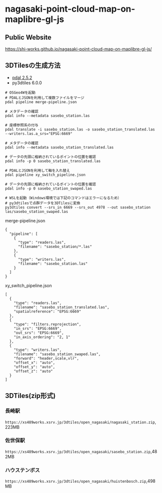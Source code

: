 # nagasaki-point-cloud-map-on-maplibre-gl-js
## Public Website
https://shi-works.github.io/nagasaki-point-cloud-map-on-maplibre-gl-js/

## 3DTilesの生成方法
- [pdal 2.5.2](https://pdal.io/en/2.5.2/)
- py3dtiles 6.0.0
```
# OSGeo4Wを起動
# PDALとJSONを利用して複数ファイルをマージ
pdal pipeline merge-pipeline.json

# メタデータの確認
pdal info --metadata sasebo_station.las

# 座標参照系の付与
pdal translate -i sasebo_station.las -o sasebo_station_translated.las --writers.las.a_srs="EPSG:6669"

# メタデータの確認
pdal info --metadata sasebo_station_translated.las

# データの先頭に格納されているポイントの位置を確認
pdal info -p 0 sasebo_station_translated.las

# PDALとJSONを利用して軸を入れ替え
pdal pipeline xy_switch_pipeline.json

# データの先頭に格納されているポイントの位置を確認
pdal info -p 0 sasebo_station_swaped.las

# WSLを起動（Windows環境では下記のコマンドはエラーになるため）
# py3dtilesで点群データを3DTilesに変換
py3dtiles convert --srs_in 6669 --srs_out 4978 --out sasebo_station las/sasebo_station_swaped.las
```
merge-pipeline.json
```
{
  "pipeline": [
    {
      "type": "readers.las",
      "filename": "sasebo_station/*.las"
    },
    {
      "type": "writers.las",
      "filename": "sasebo_station.las"
    }
  ]
}
```
xy_switch_pipeline.json
```
[
  {
    "type": "readers.las",
    "filename": "sasebo_station_translated.las",
    "spatialreference": "EPSG:6669"
  },
  {
    "type": "filters.reprojection",
    "in_srs": "EPSG:6669",
    "out_srs": "EPSG:6669",
    "in_axis_ordering": "2, 1"
  },
  {
    "type": "writers.las",
    "filename": "sasebo_station_swaped.las",
    "forward": "header,scale,vlr",
    "offset_x": "auto",
    "offset_y": "auto",
    "offset_z": "auto"
  }
]
```
## 3DTiles(zip形式)
### 長崎駅
`https://xs489works.xsrv.jp/3dtiles/open_nagasaki/nagasaki_station.zip`,223MB
### 佐世保駅
`https://xs489works.xsrv.jp/3dtiles/open_nagasaki/sasebo_station.zip`,482MB
### ハウステンボス
`https://xs489works.xsrv.jp/3dtiles/open_nagasaki/huistenbosch.zip`,498MB
